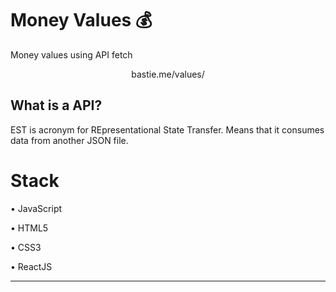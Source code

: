 # Money Values 💰 
Money values using API fetch

  <p align="center">
  bastie.me/values/</p>

## What is a API?

EST is acronym for REpresentational State Transfer. Means that it consumes data from another JSON file.

# Stack 

• JavaScript

• HTML5

• CSS3

• ReactJS 

------------




